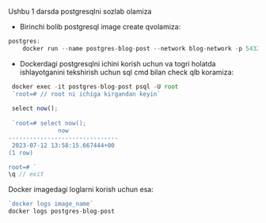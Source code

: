Ushbu 1 darsda postgresqlni sozlab olamiza

- Birinchi bolib postgresql image create qvolamiza:

```js
postgres:
	docker run --name postgres-blog-post --network blog-network -p 5432:5432 -e POSTGRES_USER=root -e POSTGRES_PASSWORD=secret -d postgres:14-alpine
```

- Dockerdagi postgresqlni ichini korish uchun va togri holatda ishlayotganini tekshirish uchun sql cmd bilan check qlb koramiza:
```js
 docker exec -it postgres-blog-post psql -U root
 `root=# // root ni ichiga kirgandan keyin`
 
 select now();
 
 `root=# select now();
              now              
-------------------------------
 2023-07-12 13:58:15.667444+00
(1 row)

root=# `
\q // exit
```

Docker imagedagi loglarni korish uchun esa:
```js
`docker logs image_name`
docker logs postgres-blog-post
```

